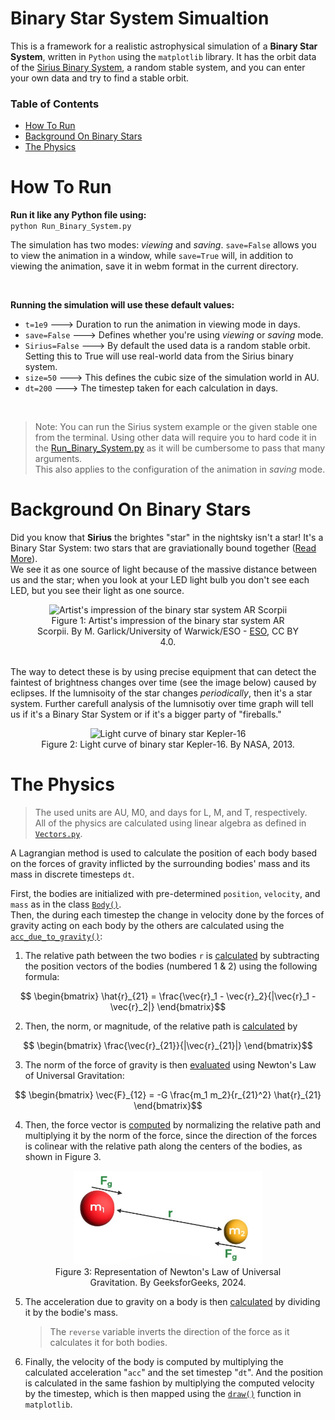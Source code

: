 # Binary Star System Simualtion

This is a framework for a realistic astrophysical simulation of a **Binary Star System**, written in `Python` using the `matplotlib` library. It has the orbit data of the [Sirius Binary System](https://en.wikipedia.org/wiki/Sirius), a random stable system, and you can enter your own data and try to find a stable orbit.

### Table of Contents

- [How To Run](#how-to-run)
- [Background On Binary Stars](#background-on-binary-stars)
- [The Physics](#the-physics)



# How To Run

**Run it like any Python file using:** <br>
`python Run_Binary_System.py`

The simulation has two modes: *viewing* and *saving*. `save=False` allows you to view the animation in a window, while `save=True` will, in addition to viewing the animation, save it in webm format in the current directory.

<br>

**Running the simulation will use these default values:** <br>
- `t=1e9` ---> Duration to run the animation in viewing mode in days.
- `save=False` ---> Defines whether you're using *viewing* or *saving* mode.
- `Sirius=False` ---> By default the used data is a random stable orbit. Setting this to True will use real-world data from the Sirius binary system.
- `size=50` ---> This defines the cubic size of the simulation world in AU.
- `dt=200` ---> The timestep taken for each calculation in days.

<br>

> Note: You can run the Sirius system example or the given stable one from the terminal. Using other data will require you to hard code it in the [Run_Binary_System.py](Run_Binary_System.py) as it will be cumbersome to pass that many arguments. <br>This also applies to the configuration of the animation in *saving* mode.



# Background On Binary Stars

Did you know that **Sirius** the brightes "star" in the nightsky isn't a star! It's a Binary Star System: two stars that are graviationally bound together ([Read More](https://en.wikipedia.org/wiki/Binary_star)). <br>
We see it as one source of light because of the massive distance between us and the star; when you look at your LED light bulb you don't see each LED, but you see their light as one source.

<figure style="text-align: center;">
  <img src="https://upload.wikimedia.org/wikipedia/commons/thumb/8/8b/This_artist’s_impression_shows_the_strange_object_AR_Scorpii.jpg/800px-This_artist’s_impression_shows_the_strange_object_AR_Scorpii.jpg" alt="Artist's impression of the binary star system AR Scorpii" width="500">
  <figcaption>Figure 1: Artist's impression of the binary star system AR Scorpii. By M. Garlick/University of Warwick/ESO - <a href="http://www.eso.org/public/images/eso1627a/">ESO</a>, CC BY 4.0.</figcaption>
</figure>


<br>The way to detect these is by using precise equipment that can detect the faintest of brightness changes over time (see the image below) caused by eclipses. If the lumnisoity of the star changes *periodically*, then it's a star system. Further carefull analysis of the lumnisotiy over time graph will tell us if it's a Binary Star System or if it's a bigger party of "fireballs."

<figure style="text-align: center;">
  <img src="https://upload.wikimedia.org/wikipedia/commons/0/0d/Light_curve_of_binary_star_Kepler-16.jpg" alt="Light curve of binary star Kepler-16" width="500">
  <figcaption style="text-align: center;">Figure 2: Light curve of binary star Kepler-16. By NASA, 2013.</figcaption>
</figure>

# The Physics

> The used units are AU, M0, and days for L, M, and T, respectively. <br>
All of the physics are calculated using linear algebra as defined in [`Vectors.py`](Vectors.py).


A Lagrangian method is used to calculate the position of each body based on the forces of gravity inflicted by the surrounding bodies' mass and its mass in discrete timesteps `dt`. 


First, the bodies are initialized with pre-determined `position`, `velocity`, and `mass` as in the class [`Body()`](Binary_System.py#L53). <br>
Then, the during each timestep the change in velocity done by the forces of gravity acting on each body by the others are calculated using the [`acc_due_to_gravity()`](Binary_System.py#L111):


1. The relative path between the two bodies `r` is [calculated](Binary_System.py#L112) by subtracting the position vectors of the bodies (numbered 1 & 2) using the following formula: <br>

```math
  \begin{bmatrix} 
\hat{r}_{21} = \frac{\vec{r}_1 - \vec{r}_2}{|\vec{r}_1 - \vec{r}_2|}
 \end{bmatrix}
```

2. Then, the norm, or magnitude, of the relative path is [calculated](Binary_System.py#L113) by 
```math
  \begin{bmatrix}
\frac{\vec{r}_{21}}{|\vec{r}_{21}|} 
 \end{bmatrix}
```

3. The norm of the force of gravity is then [evaluated](Binary_System.py#L115) using Newton's Law of Universal Gravitation: <br>
```math
  \begin{bmatrix}
\vec{F}_{12} = -G \frac{m_1 m_2}{r_{21}^2} \hat{r}_{21}
 \end{bmatrix}
```


4. Then, the force vector is [computed](Binary_System.py#L116) by normalizing the relative path and multiplying it by the norm of the force, since the direction of the forces is colinear with the relative path along the centers of the bodies, as shown in Figure 3.

<figure style="text-align: center;">
  <img src="Gravity, Baby.png" width="300" alt="Representation of Newton's Law of Universal Gravitation">
  <figcaption style="text-align: center;">Figure 3: Representation of Newton's Law of Universal Gravitation. By GeeksforGeeks, 2024.</figcaption>
</figure>

5. The acceleration due to gravity on a body is then [calculated](Binary_System.py#L120) by dividing it by the bodie's mass. 
    >The `reverse` variable inverts the direction of the force as it calculates it for both bodies.


6. Finally, the velocity of the body is computed by multiplying the calculated acceleration "`acc`" and the set timestep "`dt`". 
And the position is calculated in the same fashion by multiplying the computed velocity by the timestep, which is then mapped using the [`draw()`](Binary_System.py#L46) function in `matplotlib`.

